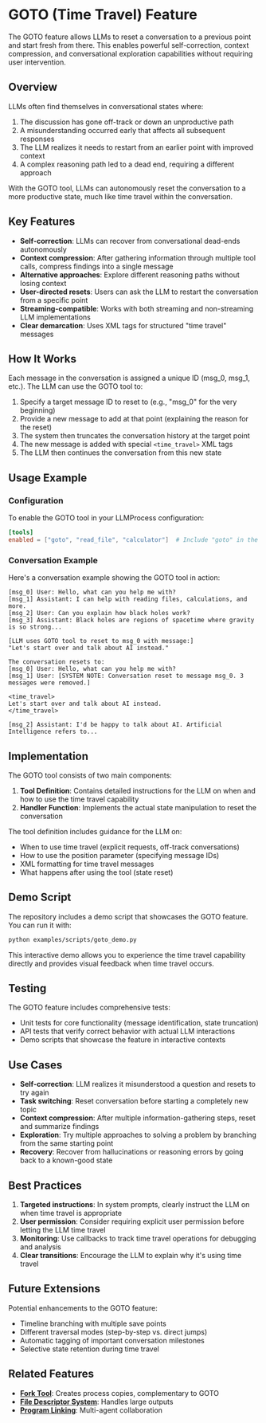 # GOTO (Time Travel) Feature

The GOTO feature allows LLMs to reset a conversation to a previous point and start fresh from there. This enables powerful self-correction, context compression, and conversational exploration capabilities without requiring user intervention.

## Overview

LLMs often find themselves in conversational states where:
1. The discussion has gone off-track or down an unproductive path
2. A misunderstanding occurred early that affects all subsequent responses
3. The LLM realizes it needs to restart from an earlier point with improved context
4. A complex reasoning path led to a dead end, requiring a different approach

With the GOTO tool, LLMs can autonomously reset the conversation to a more productive state, much like time travel within the conversation.

## Key Features

- **Self-correction**: LLMs can recover from conversational dead-ends autonomously
- **Context compression**: After gathering information through multiple tool calls, compress findings into a single message
- **Alternative approaches**: Explore different reasoning paths without losing context
- **User-directed resets**: Users can ask the LLM to restart the conversation from a specific point
- **Streaming-compatible**: Works with both streaming and non-streaming LLM implementations
- **Clear demarcation**: Uses XML tags for structured "time travel" messages

## How It Works

Each message in the conversation is assigned a unique ID (msg_0, msg_1, etc.). The LLM can use the GOTO tool to:

1. Specify a target message ID to reset to (e.g., "msg_0" for the very beginning)
2. Provide a new message to add at that point (explaining the reason for the reset)
3. The system then truncates the conversation history at the target point
4. The new message is added with special `<time_travel>` XML tags
5. The LLM then continues the conversation from this new state

## Usage Example

### Configuration

To enable the GOTO tool in your LLMProcess configuration:

```toml
[tools]
enabled = ["goto", "read_file", "calculator"]  # Include "goto" in the enabled tools list
```

### Conversation Example

Here's a conversation example showing the GOTO tool in action:

```
[msg_0] User: Hello, what can you help me with?
[msg_1] Assistant: I can help with reading files, calculations, and more.
[msg_2] User: Can you explain how black holes work?
[msg_3] Assistant: Black holes are regions of spacetime where gravity is so strong...

[LLM uses GOTO tool to reset to msg_0 with message:]
"Let's start over and talk about AI instead."

The conversation resets to:
[msg_0] User: Hello, what can you help me with?
[msg_1] User: [SYSTEM NOTE: Conversation reset to message msg_0. 3 messages were removed.]

<time_travel>
Let's start over and talk about AI instead.
</time_travel>

[msg_2] Assistant: I'd be happy to talk about AI. Artificial Intelligence refers to...
```

## Implementation

The GOTO tool consists of two main components:

1. **Tool Definition**: Contains detailed instructions for the LLM on when and how to use the time travel capability
2. **Handler Function**: Implements the actual state manipulation to reset the conversation

The tool definition includes guidance for the LLM on:
- When to use time travel (explicit requests, off-track conversations)
- How to use the position parameter (specifying message IDs)
- XML formatting for time travel messages
- What happens after using the tool (state reset)

## Demo Script

The repository includes a demo script that showcases the GOTO feature. You can run it with:

```bash
python examples/scripts/goto_demo.py
```

This interactive demo allows you to experience the time travel capability directly and provides visual feedback when time travel occurs.

## Testing

The GOTO feature includes comprehensive tests:
- Unit tests for core functionality (message identification, state truncation)
- API tests that verify correct behavior with actual LLM interactions
- Demo scripts that showcase the feature in interactive contexts

## Use Cases

- **Self-correction**: LLM realizes it misunderstood a question and resets to try again
- **Task switching**: Reset conversation before starting a completely new topic
- **Context compression**: After multiple information-gathering steps, reset and summarize findings
- **Exploration**: Try multiple approaches to solving a problem by branching from the same starting point
- **Recovery**: Recover from hallucinations or reasoning errors by going back to a known-good state

## Best Practices

1. **Targeted instructions**: In system prompts, clearly instruct the LLM on when time travel is appropriate
2. **User permission**: Consider requiring explicit user permission before letting the LLM time travel
3. **Monitoring**: Use callbacks to track time travel operations for debugging and analysis
4. **Clear transitions**: Encourage the LLM to explain why it's using time travel

## Future Extensions

Potential enhancements to the GOTO feature:
- Timeline branching with multiple save points
- Different traversal modes (step-by-step vs. direct jumps)
- Automatic tagging of important conversation milestones
- Selective state retention during time travel

## Related Features

- **[Fork Tool](./fork-feature.md)**: Creates process copies, complementary to GOTO
- **[File Descriptor System](./file-descriptor-system.md)**: Handles large outputs
- **[Program Linking](./program-linking.md)**: Multi-agent collaboration